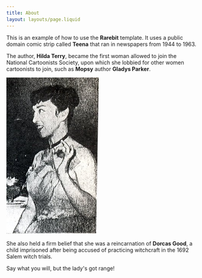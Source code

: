 ```yaml
---
title: About
layout: layouts/page.liquid
---
```

This is an example of how to use the **Rarebit** template. It uses a public domain comic strip called **Teena** that ran in newspapers from 1944 to 1963.

The author, **Hilda Terry**, became the first woman allowed to join the National Cartoonists Society, upon which she lobbied for other women cartoonists to join, such as **Mopsy** author **Gladys Parker**.

![Image of Hilda Terry](/img/hildaterry.png)

She also held a firm belief that she was a reincarnation of **Dorcas Good**, a child imprisoned after being accused of practicing witchcraft in the 1692 Salem witch trials.

Say what you will, but the lady's got range!
